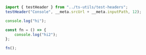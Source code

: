 ```ts eval --out=md --hide
import { testHeader } from "../ts-utils/test-headers";
testHeader("Console", __meta.srcUrl + __meta.inputPath, 12);
```

```ts eval --hideout
console.log("hi");
```

```ts eval --hideout
const fn = () => {
    console.log("hi2");
};
```

```ts eval --hideout
fn();
```
